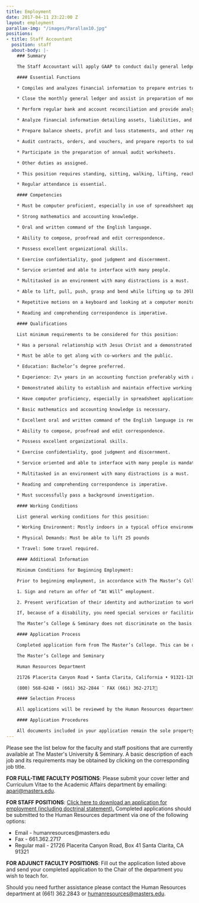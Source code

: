 ```yaml
---
title: Employment
date: 2017-04-11 23:22:00 Z
layout: employment
parallax-img: "/images/Parallax10.jpg"
positions:
- title: Staff Accountant
  position: staff
  about-body: |-
    ### Summary

    The Staff Accountant will apply GAAP to conduct daily general ledger and other entries, analyze financial information, prepare financial reports, and assist the Controller & Assistant Controller in various activities.

    #### Essential Functions

    * Compiles and analyzes financial information to prepare entries to accounts, such as general ledger accounts, documenting business transactions.

    * Close the monthly general ledger and assist in preparation of monthly financial statements.

    * Perform regular bank and account reconciliation and provide analysis of accounting results, typically including spreadsheet reports and graphs.

    * Analyze financial information detailing assets, liabilities, and capital.

    * Prepare balance sheets, profit and loss statements, and other reports to summarize current and projected company financial position.

    * Audit contracts, orders, and vouchers, and prepare reports to substantiate individual transactions prior to settlement. Establish, modify, document and coordinate implementation of accounting control procedures. Reconcile bank account to ledger on a weekly basis.

    * Participate in the preparation of annual audit worksheets.

    * Other duties as assigned.

    * This position requires standing, sitting, walking, lifting, reaching, talking, hearing, seeing, learning, problem solving, and interacting with others throughout the workday.

    * Regular attendance is essential.

    #### Competencies

    * Must be computer proficient, especially in use of spreadsheet applications and database systems.

    * Strong mathematics and accounting knowledge.

    * Oral and written command of the English language.

    * Ability to compose, proofread and edit correspondence.

    * Possess excellent organizational skills.

    * Exercise confidentiality, good judgment and discernment.

    * Service oriented and able to interface with many people.

    * Multitasked in an environment with many distractions is a must.

    * Able to lift, pull, push, grasp and bend while lifting up to 20lbs.

    * Repetitive motions on a keyboard and looking at a computer monitor for an extended duration of time is required.

    * Reading and comprehending correspondence is imperative.

    #### Qualifications

    List minimum requirements to be considered for this position:

    * Has a personal relationship with Jesus Christ and a demonstrated commitment to the doctrinal position of TMC&S and a continuous exhibition of a desire to minister and serve others in varied capacities.

    * Must be able to get along with co-workers and the public.

    * Education: Bachelor’s degree preferred.

    * Experience: 2\+ years in an accounting function preferably with an educational institution.

    * Demonstrated ability to establish and maintain effective working relationships with staff, faculty, vendors, students, &/or community members of diverse academic, socio-economic, cultural, & ethnic backgrounds.

    * Have computer proficiency, especially in spreadsheet applications and database systems.

    * Basic mathematics and accounting knowledge is necessary.

    * Excellent oral and written command of the English language is required.

    * Ability to compose, proofread and edit correspondence.

    * Possess excellent organizational skills.

    * Exercise confidentiality, good judgment and discernment.

    * Service oriented and able to interface with many people is mandatory.

    * Multitasked in an environment with many distractions is a must.

    * Reading and comprehending correspondence is imperative.

    * Must successfully pass a background investigation.

    #### Working Conditions

    List general working conditions for this position:

    * Working Environment: Mostly indoors in a typical office environment, with an occasional need to visit other areas on campus

    * Physical Demands: Must be able to lift 25 pounds

    * Travel: Some travel required.

    #### Additional Information

    Minimum Conditions for Beginning Employment:

    Prior to beginning employment, in accordance with The Master’s College policy and/or under federal or state law, all employees must:

    1. Sign and return an offer of “At Will” employment.

    2. Present verification of their identity and authorization to work in the United States.

    If, because of a disability, you need special services or facilities in order to apply or interview for this opening please contact the Human Resources department.

    The Master’s College & Seminary does not discriminate on the basis of race, color, national origin, ancestry, gender, age, marital status, veteran status or prior military service, medical condition, or any physical or mental disability. We are committed to practicing principles of equal employment opportunity and diversity based upon sovereign Biblical principles.

    #### Application Process

    Completed application form from The Master’s College. This can be obtained at [www.masters.edu/jobs](http://www.masters.edu/jobs) or by contacting

    The Master’s College and Seminary

    Human Resources Department

    21726 Placerita Canyon Road • Santa Clarita, California • 91321-1200

    (800) 568-6248 • (661) 362-2844 ¨ FAX (661) 362-2717

    #### Selection Process

    All applications will be reviewed by the Human Resources department. Selected candidates will be invited for a personal interview at The Master’s College. Any expense incurred in connection with these interviews will be the responsibility of the candidates.

    #### Application Procedures

    All documents included in your application remain the sole property of The Master’s College and will not be returned. Your file for this opening will not be considered unless all requested items are submitted and are complete.
---
```


Please see the list below for the faculty and staff positions that are currently available at The Master's University & Seminary. A basic description of each job and its requirements may be obtained by clicking on the corresponding job title.

**FOR FULL-TIME FACULTY POSITIONS**: Please submit your cover letter and Curriculum Vitae to the Academic Affairs department by emailing: apari@masters.edu.

**FOR STAFF POSITIONS**: [Click here to download an application for employment (including doctrinal statement).](http://www.masters.edu/media/869616/tmus-application-for-employment.pdf "TMUS Application for Employment.pdf") Completed applications should be submitted to the Human Resources department via one of the following options:
<ul class="browser-default">
  <li>Email - humanresources@masters.edu</li>
  <li>Fax - 661.362.2717</li>
  <li>Regular mail - 21726 Placerita Canyon Road, Box 41 Santa Clarita, CA 91321</li>
</ul>  

**FOR ADJUNCT FACULTY POSITIONS**: Fill out the application listed above and send your completed application to the Chair of the department you wish to teach for.

Should you need further assistance please contact the Human Resources department at (661) 362.2843 or humanresources@masters.edu.
